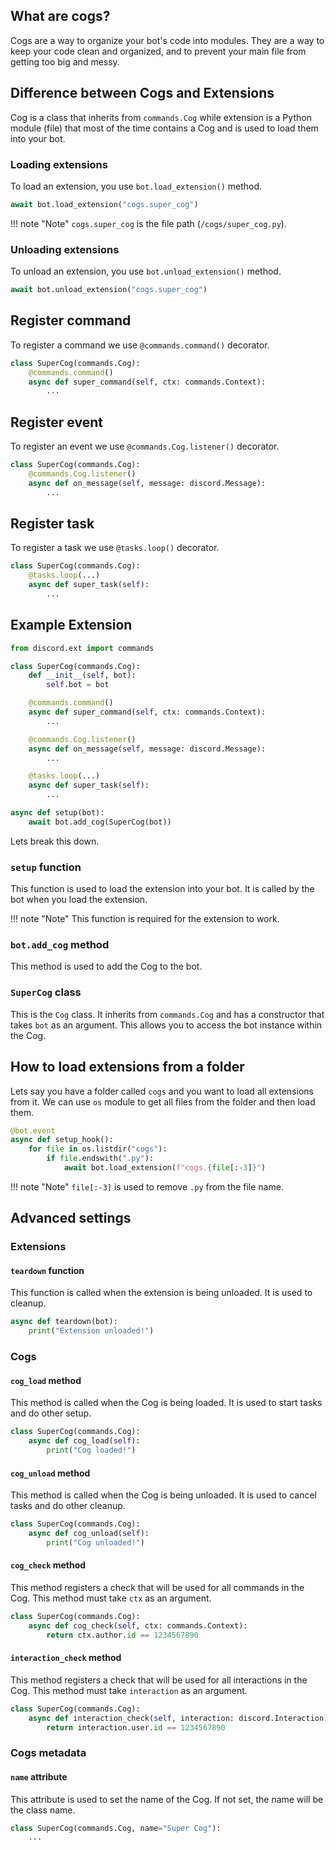 ## What are cogs?

Cogs are a way to organize your bot's code into modules. They are a way to keep your code clean and organized, and to prevent your main file from getting too big and messy.

## Difference between Cogs and Extensions

Cog is a class that inherits from `commands.Cog` while extension is a Python module (file) that most of the time contains a Cog and is used to load them into your bot.

### Loading extensions

To load an extension, you use `bot.load_extension()` method.

```python
await bot.load_extension("cogs.super_cog")
```

!!! note "Note"
    `cogs.super_cog` is the file path (`/cogs/super_cog.py`).

### Unloading extensions

To unload an extension, you use `bot.unload_extension()` method.

```python
await bot.unload_extension("cogs.super_cog")
```

## Register command

To register a command we use `@commands.command()` decorator.

```python
class SuperCog(commands.Cog):
    @commands.command()
    async def super_command(self, ctx: commands.Context):
        ...
```

## Register event

To register an event we use `@commands.Cog.listener()` decorator.

```python
class SuperCog(commands.Cog):
    @commands.Cog.listener()
    async def on_message(self, message: discord.Message):
        ...
```

## Register task

To register a task we use `@tasks.loop()` decorator.

```python
class SuperCog(commands.Cog):
    @tasks.loop(...)
    async def super_task(self):
        ...
```

## Example Extension

```python title="cogs/super_cog.py"
from discord.ext import commands

class SuperCog(commands.Cog):
    def __init__(self, bot):
        self.bot = bot

    @commands.command()
    async def super_command(self, ctx: commands.Context):
        ...

    @commands.Cog.listener()
    async def on_message(self, message: discord.Message):
        ...

    @tasks.loop(...)
    async def super_task(self):
        ...

async def setup(bot):
    await bot.add_cog(SuperCog(bot))
```

Lets break this down.

### `setup` function

This function is used to load the extension into your bot. It is called by the bot when you load the extension.

!!! note "Note"
    This function is required for the extension to work.

### `bot.add_cog` method

This method is used to add the Cog to the bot.

### `SuperCog` class

This is the `Cog` class. It inherits from `commands.Cog` and has a constructor that takes `bot` as an argument. This allows you to access the bot instance within the Cog.

## How to load extensions from a folder

Lets say you have a folder called `cogs` and you want to load all extensions from it.
We can use `os` module to get all files from the folder and then load them.

```python
@bot.event
async def setup_hook():
    for file in os.listdir("cogs"):
        if file.endswith(".py"):
            await bot.load_extension(f"cogs.{file[:-3]}")
```

!!! note "Note"
    `file[:-3]` is used to remove `.py` from the file name.

## Advanced settings

### Extensions

#### `teardown` function

This function is called when the extension is being unloaded. It is used to cleanup.

```python
async def teardown(bot):
    print("Extension unloaded!")
```

### Cogs

#### `cog_load` method

This method is called when the Cog is being loaded. It is used to start tasks and do other setup.

```python
class SuperCog(commands.Cog):
    async def cog_load(self):
        print("Cog loaded!")
```

#### `cog_unload` method

This method is called when the Cog is being unloaded. It is used to cancel tasks and do other cleanup.

```python
class SuperCog(commands.Cog):
    async def cog_unload(self):
        print("Cog unloaded!")
```

#### `cog_check` method

This method registers a check that will be used for all commands in the Cog. This method must take `ctx` as an argument.

```python
class SuperCog(commands.Cog):
    async def cog_check(self, ctx: commands.Context):
        return ctx.author.id == 1234567890
```

#### `interaction_check` method

This method registers a check that will be used for all interactions in the Cog. This method must take `interaction` as an argument.

```python
class SuperCog(commands.Cog):
    async def interaction_check(self, interaction: discord.Interaction):
        return interaction.user.id == 1234567890
```

### Cogs metadata

#### `name` attribute

This attribute is used to set the name of the Cog. If not set, the name will be the class name.

```python
class SuperCog(commands.Cog, name="Super Cog"):
    ...
```
